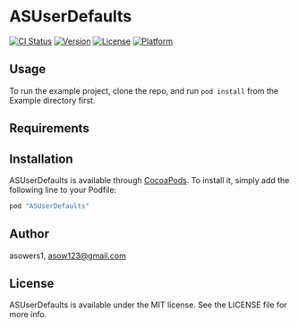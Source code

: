 # ASUserDefaults

[![CI Status](http://img.shields.io/travis/asowers1/ASUserDefaults.svg?style=flat)](https://travis-ci.org/asowers1/ASUserDefaults)
[![Version](https://img.shields.io/cocoapods/v/ASUserDefaults.svg?style=flat)](http://cocoapods.org/pods/ASUserDefaults)
[![License](https://img.shields.io/cocoapods/l/ASUserDefaults.svg?style=flat)](http://cocoapods.org/pods/ASUserDefaults)
[![Platform](https://img.shields.io/cocoapods/p/ASUserDefaults.svg?style=flat)](http://cocoapods.org/pods/ASUserDefaults)

## Usage

To run the example project, clone the repo, and run `pod install` from the Example directory first.

## Requirements

## Installation

ASUserDefaults is available through [CocoaPods](http://cocoapods.org). To install
it, simply add the following line to your Podfile:

```ruby
pod "ASUserDefaults"
```

## Author

asowers1, asow123@gmail.com

## License

ASUserDefaults is available under the MIT license. See the LICENSE file for more info.
